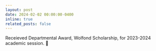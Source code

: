 ```yaml
---
layout: post
date: 2024-02-02 00:00:00-0400
inline: true
related_posts: false
---
```


Receieved Departmental Award, Wolfond Scholarship, for 2023-2024 academic session. 🎉